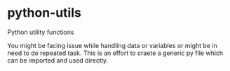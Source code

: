 # python-utils
Python utility functions

You might be facing issue while handling data or variables or might be in need to do repeated task. This is an effort to craete a generic py file which can be imported and used directly.

